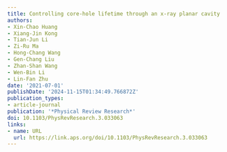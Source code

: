 ```yaml
---
title: Controlling core-hole lifetime through an x-ray planar cavity
authors:
- Xin-Chao Huang
- Xiang-Jin Kong
- Tian-Jun Li
- Zi-Ru Ma
- Hong-Chang Wang
- Gen-Chang Liu
- Zhan-Shan Wang
- Wen-Bin Li
- Lin-Fan Zhu
date: '2021-07-01'
publishDate: '2024-11-15T01:34:49.766872Z'
publication_types:
- article-journal
publication: '*Physical Review Research*'
doi: 10.1103/PhysRevResearch.3.033063
links:
- name: URL
  url: https://link.aps.org/doi/10.1103/PhysRevResearch.3.033063
---
```

